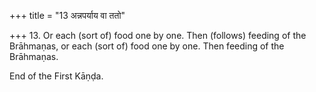 +++
title = "13 अन्नपर्याय वा ततो"

+++
13. Or each (sort of) food one by one. Then (follows) feeding of the Brāhmaṇas, or each (sort of) food one by one. Then feeding of the Brāhmaṇas.

End of the First Kāṇḍa.
